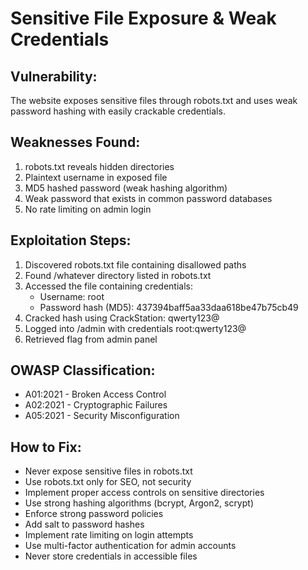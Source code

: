 # Sensitive File Exposure & Weak Credentials

## Vulnerability:
The website exposes sensitive files through robots.txt and uses
weak password hashing with easily crackable credentials.

## Weaknesses Found:
1. robots.txt reveals hidden directories
2. Plaintext username in exposed file
3. MD5 hashed password (weak hashing algorithm)
4. Weak password that exists in common password databases
5. No rate limiting on admin login

## Exploitation Steps:
1. Discovered robots.txt file containing disallowed paths
2. Found /whatever directory listed in robots.txt
3. Accessed the file containing credentials:
   - Username: root
   - Password hash (MD5): 437394baff5aa33daa618be47b75cb49
4. Cracked hash using CrackStation: qwerty123@
5. Logged into /admin with credentials root:qwerty123@
6. Retrieved flag from admin panel

## OWASP Classification:
- A01:2021 - Broken Access Control
- A02:2021 - Cryptographic Failures
- A05:2021 - Security Misconfiguration

## How to Fix:
- Never expose sensitive files in robots.txt
- Use robots.txt only for SEO, not security
- Implement proper access controls on sensitive directories
- Use strong hashing algorithms (bcrypt, Argon2, scrypt)
- Enforce strong password policies
- Add salt to password hashes
- Implement rate limiting on login attempts
- Use multi-factor authentication for admin accounts
- Never store credentials in accessible files